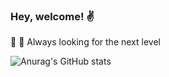 ### Hey, welcome! ✌

🚀 🌟 Always looking for the next level

![Anurag's GitHub stats](https://github-readme-stats.vercel.app/api?username=anuraghazra&show_icons=true&theme=radical)
